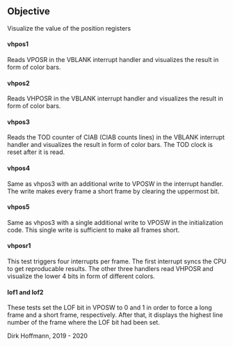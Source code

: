 ## Objective

Visualize the value of the position registers 

#### vhpos1

Reads VPOSR in the VBLANK interrupt handler and visualizes the result in form of color bars. 

#### vhpos2

Reads VHPOSR in the VBLANK interrupt handler and visualizes the result in form of color bars. 

#### vhpos3

Reads the TOD counter of CIAB (CIAB counts lines)  in the VBLANK interrupt handler and visualizes the result in form of color bars. The TOD clock is reset after it is read.

#### vhpos4 

Same as vhpos3 with an additional write to VPOSW in the interrupt handler. The write makes every frame a short frame by clearing the uppermost bit. 

#### vhpos5 

Same as vhpos3 with a single additional write to VPOSW in the initialization code. This single write is sufficient to make all frames
short. 

#### vhposr1

This test triggers four interrupts per frame. The first interrupt syncs the CPU to get reproducable results. The other three handlers read VHPOSR and visualize the lower 4 bits in form of different colors.

#### lof1 and lof2

These tests set the LOF bit in VPOSW to 0 and 1 in order to force a long frame and a short frame, respectively. After that, it displays the highest line number of the frame where the LOF bit had been set.


Dirk Hoffmann, 2019 - 2020
